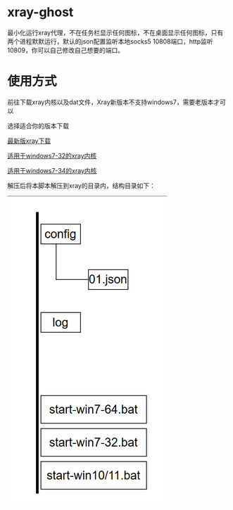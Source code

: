 # xray-ghost
最小化运行xray代理，不在任务栏显示任何图标，不在桌面显示任何图标，只有两个进程默默运行，默认的json配置监听本地socks5 10808端口，http监听10809，你可以自己修改自己想要的端口。
# 使用方式
前往下载xray内核以及dat文件，Xray新版本不支持windows7，需要老版本才可以


选择适合你的版本下载


[最新版xray下载](https://github.com/XTLS/Xray-core/releases)


[适用于windows7-32的xray内核](https://github.com/XTLS/Xray-core/releases/download/v1.8.4/Xray-windows-32.zip)


[适用于windows7-34的xray内核](https://github.com/XTLS/Xray-core/releases/download/v1.8.4/Xray-windows-64.zip)


解压后将本脚本解压到xray的目录内，结构目录如下：


![img](https://github.com/wenzi360/xray-ghost/blob/main/img/jg.png)
